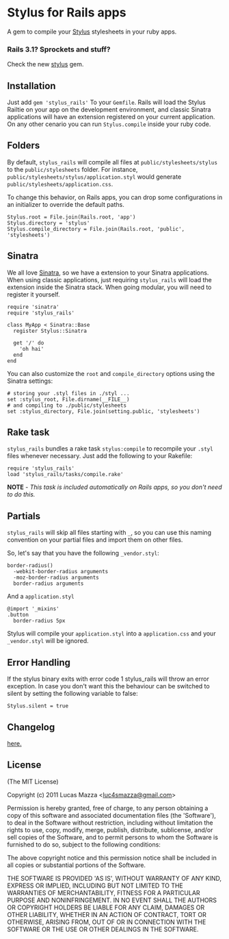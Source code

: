 # Stylus for Rails apps

A gem to compile your [Stylus](https://github.com/LearnBoost/stylus) stylesheets in your ruby apps.

### Rails 3.1? Sprockets and stuff?
Check the new [stylus](https://github.com/lucasmazza/ruby-stylus) gem.

## Installation

Just add `gem 'stylus_rails'` To your `Gemfile`. Rails will load the Stylus Railtie on your app on the development environment, and classic Sinatra applications will have an extension registered on your current application. On any other cenario you can run `Stylus.compile` inside your ruby code.

## Folders

By default, `stylus_rails` will compile all files at `public/stylesheets/stylus` to the `public/stylesheets` folder. For instance, `public/stylesheets/stylus/application.styl` would generate `public/stylesheets/application.css`.

To change this behavior, on Rails apps, you can drop some configurations in an initializer to override the default paths.

    Stylus.root = File.join(Rails.root, 'app')
    Stylus.directory = 'stylus'
    Stylus.compile_directory = File.join(Rails.root, 'public', 'stylesheets')

## Sinatra

We all love [Sinatra](http://www.sinatrarb.com/), so we have a extension to your Sinatra applications.
When using classic applications, just requiring `stylus_rails` will load the extension inside the Sinatra stack. When going modular, you will need to register it yourself.

    require 'sinatra'
    require 'stylus_rails'

    class MyApp < Sinatra::Base
      register Stylus::Sinatra

      get '/' do
        'oh hai'
      end
    end

You can also customize the `root` and `compile_directory` options using the Sinatra settings:

    # storing your .styl files in ./styl ...
    set :stylus_root, File.dirname(__FILE__)
    # and compiling to ./public/stylesheets
    set :stylus_directory, File.join(setting.public, 'stylesheets')


## Rake task

`stylus_rails` bundles a rake task `stylus:compile` to recompile your `.styl` files whenever necessary. Just add the following to your Rakefile:

    require 'stylus_rails'
    load 'stylus_rails/tasks/compile.rake'

**NOTE** - *This task is included automatically on Rails apps, so you don't need to do this.*

## Partials

`stylus_rails` will skip all files starting with `_`, so you can use this naming convention on your partial files and import them on other files.

So, let's say that you have the following `_vendor.styl`:

    border-radius()
      -webkit-border-radius arguments
      -moz-border-radius arguments
      border-radius arguments

And a `application.styl`

    @import '_mixins'
    .button
      border-radius 5px

Stylus will compile your `application.styl` into a `application.css` and your `_vendor.styl` will be ignored.

## Error Handling

If the stylus binary exits with error code 1 stylus_rails will throw an error exception. In case you don't want
this the behaviour can be switched to silent by setting the following variable to false:

    Stylus.silent = true

## Changelog
[here.](https://github.com/lucasmazza/stylus_rails/blob/master/CHANGELOG.md)

## License

(The MIT License)

Copyright (c) 2011 Lucas Mazza &lt;luc4smazza@gmail.com&gt;

Permission is hereby granted, free of charge, to any person obtaining
a copy of this software and associated documentation files (the
'Software'), to deal in the Software without restriction, including
without limitation the rights to use, copy, modify, merge, publish,
distribute, sublicense, and/or sell copies of the Software, and to
permit persons to whom the Software is furnished to do so, subject to
the following conditions:

The above copyright notice and this permission notice shall be
included in all copies or substantial portions of the Software.

THE SOFTWARE IS PROVIDED 'AS IS', WITHOUT WARRANTY OF ANY KIND,
EXPRESS OR IMPLIED, INCLUDING BUT NOT LIMITED TO THE WARRANTIES OF
MERCHANTABILITY, FITNESS FOR A PARTICULAR PURPOSE AND NONINFRINGEMENT.
IN NO EVENT SHALL THE AUTHORS OR COPYRIGHT HOLDERS BE LIABLE FOR ANY
CLAIM, DAMAGES OR OTHER LIABILITY, WHETHER IN AN ACTION OF CONTRACT,
TORT OR OTHERWISE, ARISING FROM, OUT OF OR IN CONNECTION WITH THE
SOFTWARE OR THE USE OR OTHER DEALINGS IN THE SOFTWARE.